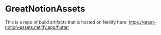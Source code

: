 # GreatNotionAssets

This is a repo of build artifacts that is hosted on Netlify here: https://great-notion-assets.netlify.app/flutter
